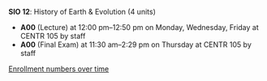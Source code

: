 **SIO 12**: History of Earth & Evolution (4 units)

- **A00** (Lecture) at 12:00 pm–12:50 pm on Monday, Wednesday, Friday at CENTR 105 by staff
- **A00** (Final Exam) at 11:30 am–2:29 pm on Thursday at CENTR 105 by staff

[Enrollment numbers over time](./SIO12.tsv)
